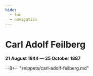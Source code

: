 ```yaml
---
hide:
  - toc
  - navigation 
---
```


# Carl Adolf Feilberg 

**21 August 1844 — 25 October 1887**

--8<-- "snippets/carl-adolf-feilberg.md"
